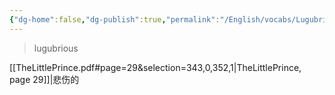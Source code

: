 ```yaml
---
{"dg-home":false,"dg-publish":true,"permalink":"/English/vocabs/Lugubrious/","dgPassFrontmatter":true}
---
```



> lugubrious

[[TheLittlePrince.pdf#page=29&selection=343,0,352,1|TheLittlePrince, page 29]]|悲伤的